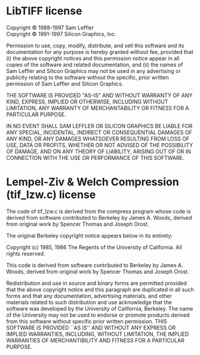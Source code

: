 # LibTIFF license

Copyright © 1988-1997 Sam Leffler\
Copyright © 1991-1997 Silicon Graphics, Inc.

Permission to use, copy, modify, distribute, and sell this software and 
its documentation for any purpose is hereby granted without fee, provided
that (i) the above copyright notices and this permission notice appear in
all copies of the software and related documentation, and (ii) the names of
Sam Leffler and Silicon Graphics may not be used in any advertising or
publicity relating to the software without the specific, prior written
permission of Sam Leffler and Silicon Graphics.

THE SOFTWARE IS PROVIDED "AS-IS" AND WITHOUT WARRANTY OF ANY KIND, 
EXPRESS, IMPLIED OR OTHERWISE, INCLUDING WITHOUT LIMITATION, ANY 
WARRANTY OF MERCHANTABILITY OR FITNESS FOR A PARTICULAR PURPOSE.  

IN NO EVENT SHALL SAM LEFFLER OR SILICON GRAPHICS BE LIABLE FOR
ANY SPECIAL, INCIDENTAL, INDIRECT OR CONSEQUENTIAL DAMAGES OF ANY KIND,
OR ANY DAMAGES WHATSOEVER RESULTING FROM LOSS OF USE, DATA OR PROFITS,
WHETHER OR NOT ADVISED OF THE POSSIBILITY OF DAMAGE, AND ON ANY THEORY OF 
LIABILITY, ARISING OUT OF OR IN CONNECTION WITH THE USE OR PERFORMANCE 
OF THIS SOFTWARE.

# Lempel-Ziv & Welch Compression (tif_lzw.c) license
The code of tif_lzw.c is derived from the compress program whose code is
derived from software contributed to Berkeley by James A. Woods,
derived from original work by Spencer Thomas and Joseph Orost.

The original Berkeley copyright notice appears below in its entirety:

Copyright (c) 1985, 1986 The Regents of the University of California.
All rights reserved.

This code is derived from software contributed to Berkeley by
James A. Woods, derived from original work by Spencer Thomas
and Joseph Orost.

Redistribution and use in source and binary forms are permitted
provided that the above copyright notice and this paragraph are
duplicated in all such forms and that any documentation,
advertising materials, and other materials related to such
distribution and use acknowledge that the software was developed
by the University of California, Berkeley.  The name of the
University may not be used to endorse or promote products derived
from this software without specific prior written permission.
THIS SOFTWARE IS PROVIDED ``AS IS'' AND WITHOUT ANY EXPRESS OR
IMPLIED WARRANTIES, INCLUDING, WITHOUT LIMITATION, THE IMPLIED
WARRANTIES OF MERCHANTIBILITY AND FITNESS FOR A PARTICULAR PURPOSE.
